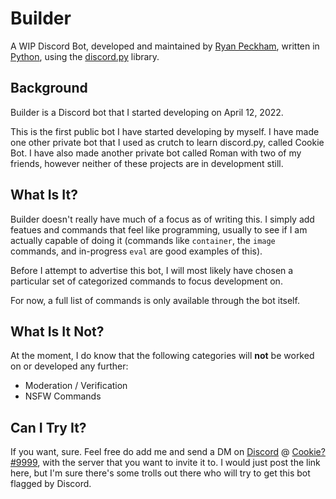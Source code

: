 # Builder
A WIP Discord Bot, developed and maintained by [Ryan Peckham](https://github.com/ShadowMagic896), written in [Python](https://python.org), 
using the [discord.py](https://discordpy.readthedocs.io/en/latest/index.html) library.

## Background
Builder is a Discord bot that I started developing on April 12, 2022.

This is the first public bot I have started developing by myself. I have made one other private bot that I used as crutch 
to learn discord.py, called Cookie Bot. I have also made another private bot called Roman with two of my friends, however 
neither of these projects are in development still.

## What Is It?
Builder doesn't really have much of a focus as of writing this. I simply add featues and commands that feel like 
programming, usually to see if I am actually capable of doing it (commands like `container`, the `image` commands, and 
in-progress `eval` are good examples of this).

Before I attempt to advertise this bot, I will most likely have chosen a particular set of categorized commands to focus 
development on.

For now, a full list of commands is only available through the bot itself.

## What Is It Not?
At the moment, I do know that the following categories will **not** be worked on or developed any further:
- Moderation / Verification
- NSFW Commands


## Can I Try It?
If you want, sure. Feel free do add me and send a DM on [Discord](https://discord.com) @ [Cookie?#9999](https://discord.com/users/724811595976409119), with the server that you 
want to invite it to. I would just post the link here, but I'm sure there's some trolls out there who will try to get this
bot flagged by Discord.
